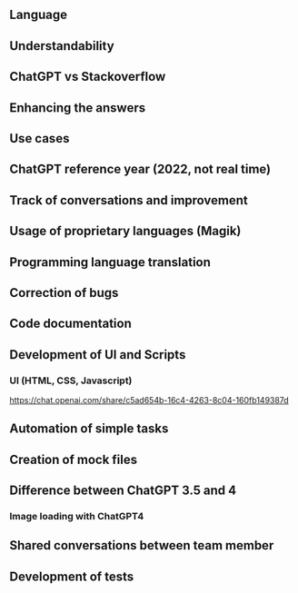 ## Language
## Understandability
## ChatGPT vs Stackoverflow
## Enhancing the answers
## Use cases
## ChatGPT reference year (2022, not real time)
## Track of conversations and improvement
## Usage of proprietary languages (Magik)
## Programming language translation
## Correction of bugs
## Code documentation
## Development of UI and Scripts
### UI (HTML, CSS, Javascript)
https://chat.openai.com/share/c5ad654b-16c4-4263-8c04-160fb149387d
## Automation of simple tasks
## Creation of mock files
## Difference between ChatGPT 3.5 and 4
### Image loading with ChatGPT4
## Shared conversations between team member
## Development of tests